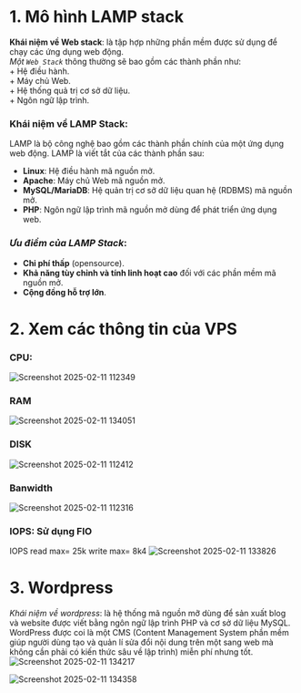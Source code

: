 # 1. Mô hình LAMP stack

**Khái niệm về Web stack**: là tập hợp những phần mềm được sử dụng để chạy các ứng dụng web động.  
  *Một `Web Stack`* thông thường sẽ bao gồm các thành phần như:  
    + Hệ điều hành.  
    + Máy chủ Web.  
    + Hệ thống quả trị cơ sở dữ liệu.  
    + Ngôn ngữ lập trình.  

### **Khái niệm về LAMP Stack**: 
LAMP là bộ công nghệ bao gồm các thành phần chính của một ứng dụng web động. LAMP là viết tắt của các thành phần sau:
  + **Linux**: Hệ điều hành mã nguồn mở.
  + **Apache**: Máy chủ Web mã nguồn mở.
  + **MySQL/MariaDB**: Hệ quản trị cơ sở dữ liệu quan hệ (RDBMS) mã nguồn mở.
  + **PHP**: Ngôn ngữ lập trình mã nguồn mở dùng để phát triển ứng dụng web.

### *Ưu điểm của LAMP Stack*:
  + **Chi phí thấp** (opensource).
  + **Khả năng tùy chỉnh và tính linh hoạt cao** đối với các phần mềm mã nguồn mở.
  + **Cộng đồng hỗ trợ lớn**.
# 2. Xem các thông tin của VPS
### CPU: 
![Screenshot 2025-02-11 112349](https://github.com/user-attachments/assets/7e5615d7-5a49-4995-b5ab-1efb65ae12d3)
### RAM
![Screenshot 2025-02-11 134051](https://github.com/user-attachments/assets/b340fe2d-d04f-48e9-9394-1f0652814a4f)
### DISK
![Screenshot 2025-02-11 112412](https://github.com/user-attachments/assets/42befdc5-0f3e-4586-a43b-0998b912d2f2)
### Banwidth
![Screenshot 2025-02-11 112316](https://github.com/user-attachments/assets/d419a9b2-0988-4f53-9d43-f5c125af9192)
### IOPS: Sử dụng FIO
IOPS read max= 25k write max= 8k4
![Screenshot 2025-02-11 133826](https://github.com/user-attachments/assets/78868210-e38a-44f8-b8ef-765a0f963939)

# 3. Wordpress
*Khái niệm về wordpress*: là hệ thống mã nguồn mỡ dùng để sản xuất blog và website được viết bằng ngôn ngữ lập trình PHP và cơ sở dữ liệu MySQL. WordPress được coi là một CMS (Content Management System phần mềm giúp người dùng tạo và quản lí sửa đổi nội dung trên một sang web mà không cần phải có kiến thức sâu về lập trình) miễn phí nhưng tốt.
![Screenshot 2025-02-11 134217](https://github.com/user-attachments/assets/ee202dbc-8315-4371-a0e1-d1b9f413cbff)

![Screenshot 2025-02-11 134358](https://github.com/user-attachments/assets/56cf2cb9-f66b-4234-b031-95d5dc67b67a)

